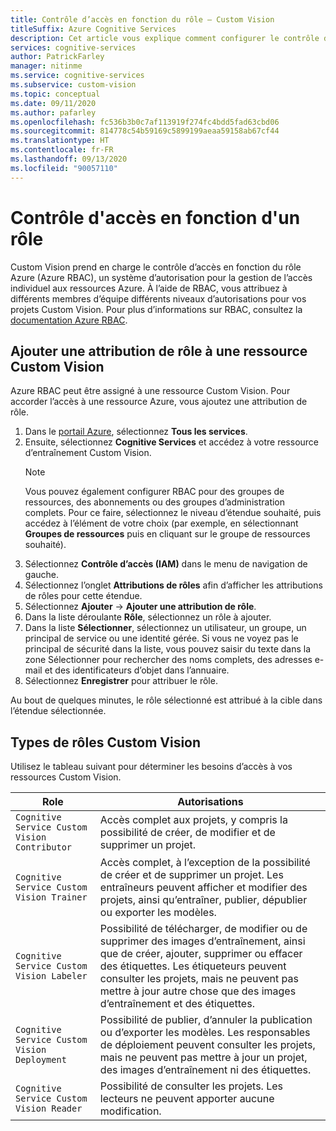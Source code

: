 ```yaml
---
title: Contrôle d’accès en fonction du rôle – Custom Vision
titleSuffix: Azure Cognitive Services
description: Cet article vous explique comment configurer le contrôle d’accès en fonction du rôle pour vos projets Custom Vision.
services: cognitive-services
author: PatrickFarley
manager: nitinme
ms.service: cognitive-services
ms.subservice: custom-vision
ms.topic: conceptual
ms.date: 09/11/2020
ms.author: pafarley
ms.openlocfilehash: fc536b3b0c7af113919f274fc4bdd5fad63cbd06
ms.sourcegitcommit: 814778c54b59169c5899199aeaa59158ab67cf44
ms.translationtype: HT
ms.contentlocale: fr-FR
ms.lasthandoff: 09/13/2020
ms.locfileid: "90057110"
---
```

# <a name="role-based-access-control"></a>Contrôle d'accès en fonction d'un rôle

Custom Vision prend en charge le contrôle d’accès en fonction du rôle Azure (Azure RBAC), un système d’autorisation pour la gestion de l’accès individuel aux ressources Azure. À l’aide de RBAC, vous attribuez à différents membres d’équipe différents niveaux d’autorisations pour vos projets Custom Vision. Pour plus d’informations sur RBAC, consultez la [documentation Azure RBAC](https://docs.microsoft.com/azure/role-based-access-control/).

## <a name="add-role-assignment-to-custom-vision-resource"></a>Ajouter une attribution de rôle à une ressource Custom Vision

Azure RBAC peut être assigné à une ressource Custom Vision. Pour accorder l’accès à une ressource Azure, vous ajoutez une attribution de rôle.
1. Dans le [portail Azure](https://ms.portal.azure.com/), sélectionnez **Tous les services**. 
1. Ensuite, sélectionnez **Cognitive Services** et accédez à votre ressource d’entraînement Custom Vision.
   > [!NOTE]
   > Vous pouvez également configurer RBAC pour des groupes de ressources, des abonnements ou des groupes d’administration complets. Pour ce faire, sélectionnez le niveau d’étendue souhaité, puis accédez à l’élément de votre choix (par exemple, en sélectionnant **Groupes de ressources** puis en cliquant sur le groupe de ressources souhaité).
1. Sélectionnez **Contrôle d’accès (IAM)** dans le menu de navigation de gauche.
1. Sélectionnez l’onglet **Attributions de rôles** afin d’afficher les attributions de rôles pour cette étendue.
1. Sélectionnez **Ajouter** -> **Ajouter une attribution de rôle**.
1. Dans la liste déroulante **Rôle**, sélectionnez un rôle à ajouter.
1. Dans la liste **Sélectionner**, sélectionnez un utilisateur, un groupe, un principal de service ou une identité gérée. Si vous ne voyez pas le principal de sécurité dans la liste, vous pouvez saisir du texte dans la zone Sélectionner pour rechercher des noms complets, des adresses e-mail et des identificateurs d’objet dans l’annuaire.
1. Sélectionnez **Enregistrer** pour attribuer le rôle.

Au bout de quelques minutes, le rôle sélectionné est attribué à la cible dans l’étendue sélectionnée.

## <a name="custom-vision-role-types"></a>Types de rôles Custom Vision

Utilisez le tableau suivant pour déterminer les besoins d’accès à vos ressources Custom Vision.

|Role  |Autorisations  |
|---------|---------|
|`Cognitive Service Custom Vision Contributor`     | Accès complet aux projets, y compris la possibilité de créer, de modifier et de supprimer un projet.        |
|`Cognitive Service Custom Vision Trainer`     | Accès complet, à l’exception de la possibilité de créer et de supprimer un projet. Les entraîneurs peuvent afficher et modifier des projets, ainsi qu’entraîner, publier, dépublier ou exporter les modèles.        |
|`Cognitive Service Custom Vision Labeler`     | Possibilité de télécharger, de modifier ou de supprimer des images d’entraînement, ainsi que de créer, ajouter, supprimer ou effacer des étiquettes. Les étiqueteurs peuvent consulter les projets, mais ne peuvent pas mettre à jour autre chose que des images d’entraînement et des étiquettes.         |
|`Cognitive Service Custom Vision Deployment`     | Possibilité de publier, d’annuler la publication ou d’exporter les modèles. Les responsables de déploiement peuvent consulter les projets, mais ne peuvent pas mettre à jour un projet, des images d’entraînement ni des étiquettes.        |
|`Cognitive Service Custom Vision Reader`     | Possibilité de consulter les projets. Les lecteurs ne peuvent apporter aucune modification.        |
